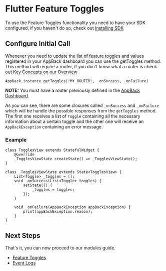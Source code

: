 # Flutter Feature Toggles

To use the Feature Toggles functionality you need to have your SDK configured, if you haven't do so, check out [Installing SDK](README.md)

## Configure Initial Call

Whenever you need to update the list of feature toggles and values registered in your AppBack dashboard you can use the getToggles method. This method will require a router, if you don't know what a router is check out [Key Concepts on our Overview](https://appback.io/docs/1.0/overview#concepts)

```text
AppBack.instance.getToggles("MY_ROUTER", _onSuccess, _onFailure)
```

**NOTE:** You must have a router previously defined in the [AppBack Dashboard](https://appback.io/).

As you can see, there are some closures called `_onSuccess` and `_onFailure` which will be handle the possible responses from the `getToggles` method.
The first one receives a list of `Toggle` containing all the necessary information about a certain toggle and the other one will receive an `AppBackException` containing an error message.

### Example
```text
class TogglesView extends StatefulWidget {
    @override
    _TogglesViewState createState() => _TogglesViewState();
}

class _TogglesViewState extends State<TogglesView> {
    List<Toggle> _toggles = [];
    void _onSuccess(List<Toggle> toggles) {
        setState(() {
            _toggles = toggles;
        });
    }
    
    void _onFailure(AppBackException appBackException) {
        print(appBackException.reason);
    }
}
```

## Next Steps
That's it, you can now proceed to our modules guide.

- [Feature Toggles](feature_toggles.md)
- [Event Logs](event_logs.md)